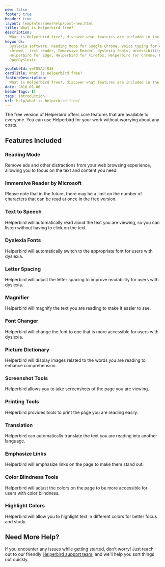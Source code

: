 ```yaml
---
new: false
footer: true
header: true
layout: templates/new/help/post-new.html
title: What is Helperbird free?
description:
  What is Helperbird free?, discover what features are included in the free version of Helperbird.
keywords:
  Dyslexia software, Reading Mode for Google Chrome, Voice typing for chrome, Text to speech for
  chrome,  text reader, Immersive Reader, dyslexia fonts, accessibility software, dyslexia software,
  Helperbird for Edge, Helperbird for Firefox, Helperbird for Chrome, Opendyslexic for Chrome,
  OpenDyslexic

youtubeId: vwT8SAJfU3E
cardTitle: What is Helperbird free?
featureDescription:
  What is Helperbird free?, discover what features are included in the free version of Helperbird.
date: 2016-01-06
headerTags: []
tags: introduction
url: help/what-is-helperbird-free/
---
```



The free version of Helperbird offers core features that are available to everyone. You can use Helperbird for your work without worrying about any costs.

## Features Included

### Reading Mode

Remove ads and other distractions from your web browsing experience, allowing you to focus on the text and content you need.

### Immersive Reader by Microsoft

Please note that in the future, there may be a limit on the number of characters that can be read at once in the free version.

### Text to Speech

Helperbird will automatically read aloud the text you are viewing, so you can listen without having to click on the text.

### Dyslexia Fonts

Helperbird will automatically switch to the appropriate font for users with dyslexia.

### Letter Spacing

Helperbird will adjust the letter spacing to improve readability for users with dyslexia.

### Magnifier

Helperbird will magnify the text you are reading to make it easier to see.

### Font Changer

Helperbird will change the font to one that is more accessible for users with dyslexia.

### Picture Dictionary

Helperbird will display images related to the words you are reading to enhance comprehension.

### Screenshot Tools

Helperbird allows you to take screenshots of the page you are viewing.

### Printing Tools

Helperbird provides tools to print the page you are reading easily.

### Translation

Helperbird can automatically translate the text you are reading into another language.

### Emphasize Links

Helperbird will emphasize links on the page to make them stand out.

### Color Blindness Tools

Helperbird will adjust the colors on the page to be more accessible for users with color blindness.

### Highlight Colors

Helperbird will allow you to highlight text in different colors for better focus and study.



## Need More Help?

If you encounter any issues while getting started, don't worry! Just reach out to our friendly [Helperbird support team](/support/), and we'll help you sort things out quickly.
